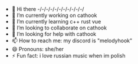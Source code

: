 - 👋 Hi there
-/-/-/-/-/-/-/-/-/-/-/
- 🔭 I’m currently working on cathook
- 🌱 I’m currently learning c++ rust vue
- 👯 I’m looking to collaborate on cathook
- 🤔 I’m looking for help with cathook
- 📫 How to reach me: my discord is "melodyhook"
- 😄 Pronouns: she/her
- ⚡ Fun fact: i love russian music when im polish
